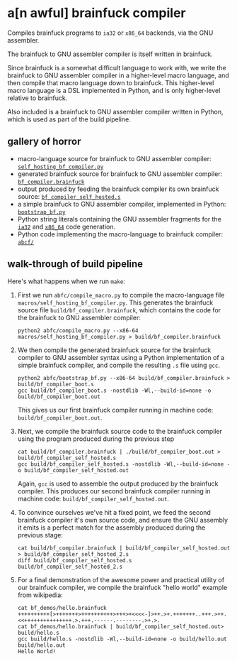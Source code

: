 a[n awful] brainfuck compiler
=============================

Compiles brainfuck programs to `ia32` or `x86_64` backends, via the GNU assembler.

The brainfuck to GNU assembler compiler is itself written in brainfuck.

Since brainfuck is a somewhat difficult language to work with, we write the brainfuck
to GNU assembler compiler in a higher-level macro language, and then compile that
macro language down to brainfuck. This higher-level macro language is a DSL
implemented in Python, and is only higher-level relative to brainfuck.

Also included is a brainfuck to GNU assembler compiler written in Python, which
is used as part of the build pipeline.

gallery of horror
-----------------

*   macro-language source for brainfuck to GNU assembler compiler:
    [`self_hosting_bf_compiler.py`](http://github.com/fcostin/abfc/blob/master/macros/self_hosting_bf_compiler.py)
*   generated brainfuck source for brainfuck to GNU assembler compiler:
    [`bf_compiler.brainfuck`](http://github.com/fcostin/abfc/blob/master/gallery/bf_compiler.brainfuck)
*   output produced by feeding the brainfuck compiler its own brainfuck source:
    [`bf_compiler_self_hosted.s`](http://github.com/fcostin/abfc/blob/master/gallery/bf_compiler_self_hosted.s)
*   a simple brainfuck to GNU assembler compiler, implemented in Python:
    [`bootstrap_bf.py`](http://github.com/fcostin/abfc/blob/master/abfc/bootstrap_bf.py)
*   Python string literals containing the GNU assembler fragments for the
    [`ia32`](http://github.com/fcostin/abfc/blob/master/abfc/arch/ia32.py)
    and
    [`x86_64`](http://github.com/fcostin/abfc/blob/master/abfc/arch/x86_64.py)
    code generation.
*   Python code implementing the macro-language to brainfuck compiler:
    [`abcf/`](http://github.com/fcostin/abfc/tree/master/abfc)


walk-through of build pipeline
------------------------------

Here's what happens when we run `make`:

1.  First we run `abfc/compile_macro.py` to compile the macro-language file
    `macros/self_hosting_bf_compiler.py`. This generates the brainfuck source file
    `build/bf_compiler.brainfuck`, which contains the code for the brainfuck to
    GNU assembler compiler:

        python2 abfc/compile_macro.py --x86-64 macros/self_hosting_bf_compiler.py > build/bf_compiler.brainfuck

2.  We then compile the generated brainfuck source for the brainfuck compiler to GNU
    assembler syntax using a Python implementation of a simple brainfuck compiler, and
    compile the resulting `.s` file using `gcc`.
        
        python2 abfc/bootstrap_bf.py --x86-64 build/bf_compiler.brainfuck > build/bf_compiler_boot.s
        gcc build/bf_compiler_boot.s -nostdlib -Wl,--build-id=none -o build/bf_compiler_boot.out
    
    This gives us our first brainfuck compiler running in machine code: `build/bf_compiler_boot.out`.

3.  Next, we compile the brainfuck source code to the brainfuck compiler using the program
    produced during the previous step

        cat build/bf_compiler.brainfuck | ./build/bf_compiler_boot.out > build/bf_compiler_self_hosted.s
        gcc build/bf_compiler_self_hosted.s -nostdlib -Wl,--build-id=none -o build/bf_compiler_self_hosted.out

    Again, `gcc` is used to assemble the output produced by the brainfuck compiler.
    This produces our second brainfuck compiler running in machine code:
    `build/bf_compiler_self_hosted.out`.

4.  To convince ourselves we've hit a fixed point, we feed the second brainfuck compiler
    it's own source code, and ensure the GNU assembly it emits is a perfect match for the
    assembly produced during the previous stage:

        cat build/bf_compiler.brainfuck | build/bf_compiler_self_hosted.out > build/bf_compiler_self_hosted_2.s
        diff build/bf_compiler_self_hosted.s build/bf_compiler_self_hosted_2.s

5.  For a final demonstration of the awesome power and practical utility of our
    brainfuck compiler, we compile the brainfuck "hello world" example from wikipedia:

        cat bf_demos/hello.brainfuck 
        ++++++++++[>+++++++>++++++++++>+++>+<<<<-]>++.>+.+++++++..+++.>++.<<+++++++++++++++.>.+++.------.--------.>+.>.
        cat bf_demos/hello.brainfuck | build/bf_compiler_self_hosted.out> build/hello.s
        gcc build/hello.s -nostdlib -Wl,--build-id=none -o build/hello.out
        build/hello.out
        Hello World!


